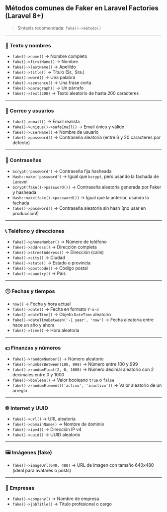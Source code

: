 ## Métodos comunes de Faker en Laravel Factories (Laravel 8+)

> Sintaxis recomendada: `fake()->método()`

---

### 📄 **Texto y nombres**

- `fake()->name()` → Nombre completo  
- `fake()->firstName()` → Nombre  
- `fake()->lastName()` → Apellido  
- `fake()->title()` → Título (Sr., Sra.)  
- `fake()->word()` → Una palabra  
- `fake()->sentence()` → Una frase corta  
- `fake()->paragraph()` → Un párrafo  
- `fake()->text(200)` → Texto aleatorio de hasta 200 caracteres  

---

### 📧 **Correo y usuarios**

- `fake()->email()` → Email realista  
- `fake()->unique()->safeEmail()` → Email único y válido  
- `fake()->userName()` → Nombre de usuario  
- `fake()->password()` → Contraseña aleatoria (entre 6 y 20 caracteres por defecto)  

---

### 🔐 **Contraseñas**

- `bcrypt('password')` → Contraseña fija hasheada  
- `Hash::make('password')` → Igual que `bcrypt`, pero usando la fachada de Laravel  
- `bcrypt(fake()->password())` → Contraseña aleatoria generada por Faker y hasheada  
- `Hash::make(fake()->password())` → Igual que la anterior, usando la fachada  
- `fake()->password()` → Contraseña aleatoria sin hash (¡no usar en producción!)

---

### 📞 **Teléfono y direcciones**

- `fake()->phoneNumber()` → Número de teléfono  
- `fake()->address()` → Dirección completa  
- `fake()->streetAddress()` → Dirección (calle)  
- `fake()->city()` → Ciudad  
- `fake()->state()` → Estado o provincia  
- `fake()->postcode()` → Código postal  
- `fake()->country()` → País  

---

### 🕒 **Fechas y tiempos**

- `now()` → Fecha y hora actual  
- `fake()->date()` → Fecha en formato `Y-m-d`  
- `fake()->dateTime()` → Objeto `DateTime` aleatorio  
- `fake()->dateTimeBetween('-1 year', 'now')` → Fecha aleatoria entre hace un año y ahora  
- `fake()->time()` → Hora aleatoria  

---

### 💵 **Finanzas y números**

- `fake()->randomNumber()` → Número aleatorio  
- `fake()->numberBetween(100, 999)` → Número entre 100 y 999  
- `fake()->randomFloat(2, 0, 1000)` → Número decimal aleatorio con 2 decimales entre 0 y 1000  
- `fake()->boolean()` → Valor booleano `true` o `false`  
- `fake()->randomElement(['activo', 'inactivo'])` → Valor aleatorio de un arreglo  

---

### 🌐 **Internet y UUID**

- `fake()->url()` → URL aleatoria  
- `fake()->domainName()` → Nombre de dominio  
- `fake()->ipv4()` → Dirección IP v4  
- `fake()->uuid()` → UUID aleatorio  

---

### 🖼️ **Imágenes (fake)**

- `fake()->imageUrl(640, 480)` → URL de imagen con tamaño 640x480 (ideal para avatares o posts)  

---

### 🏢 **Empresas**

- `fake()->company()` → Nombre de empresa  
- `fake()->jobTitle()` → Título profesional o cargo  
